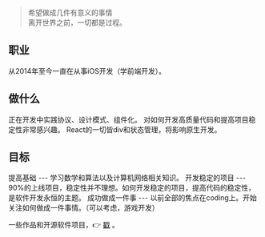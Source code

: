 > 希望做成几件有意义的事情  
> 离开世界之前，一切都是过程。

## 职业
从2014年至今一直在从事iOS开发（学前端开发）。

## 做什么
正在开发中实践协议、设计模式、组件化。
对如何开发高质量代码和提高项目稳定性非常感兴趣。
React的一切皆div和状态管理，将影响原生开发。

## 目标
提高基础       --- 学习数学和算法以及计算机网络相关知识。
开发稳定的项目  --- 90%的上线项目，稳定性并不理想。如何开发稳定的项目，提高代码的稳定性，是软件开发永恒的主题。
成功做成一件事  --- 以前全部的焦点在coding上。开始关注如何做成一件事情。（可以考虑，游戏开发）


一些作品和开源软件项目，👉 [戳](https://awanglilong.github.io/portfolio/) 。 
